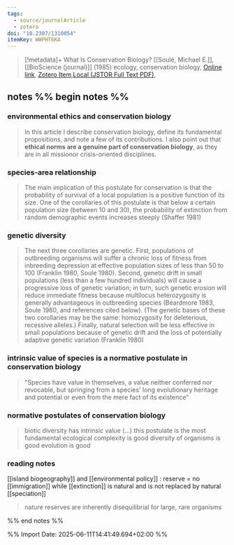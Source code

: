 ```yaml
---
tags:
  - source/journalArticle
  - zotero
doi: "10.2307/1310054"
itemKey: WWPHT6KA
---
```

>[!metadata]+
> What Is Conservation Biology?
> [[Soulé, Michael E.]], 
> [[BioScience (journal)]] (1985)
> ecology, conservation biology, 
> [Online link](https://www.jstor.org/stable/1310054), [Zotero Item](zotero://select/library/items/WWPHT6KA),[Local (JSTOR Full Text PDF)](file://C:/Users/aburg/Documents/references/zotero/storage/D4WVWAAY/Soule1985_WhatConservation.pdf), 

## notes %% begin notes %%
### environmental ethics and conservation biology
>In this article I describe conservation biology, define its fundamental propositions, and note a few of its contributions. I also point out that **ethical norms are a genuine part of conservation biology**, as they are in all missionor crisis-oriented disciplines.
### species-area relationship
>The main implication of this postulate for conservation is that the probability of survival of a local population is a positive function of its size. One of the corollaries of this postulate is that below a certain population size (between 10 and 30), the probability of extinction from random demographic events increases steeply (Shaffer 1981)
### genetic diversity
>The next three corollaries are genetic. First, populations of outbreeding organisms will suffer a chronic loss of fitness from inbreeding depression at effective population sizes of less than 50 to 100 (Franklin 1980, Soule 1980). Second, genetic drift in small populations (less than a few hundred individuals) will cause a progressive loss of genetic variation; in turn, such genetic erosion will reduce immediate fitness because multilocus heterozygosity is generally advantageous in outbreeding species (Beardmore 1983, Soule 1980, and references cited below). (The genetic bases of these two corollaries may be the same: homozygosity for deleterious, recessive alleles.) Finally, natural selection will be less effective in small populations because of genetic drift and the loss of potentially adaptive genetic variation (Franklin 1980)
### intrinsic value of species is a normative postulate in conservation biology
>"Species have value in themselves, a value neither conferred nor revocable, but springing from a species' long evolutionary heritage and potential or even from the mere fact of its existence"
### normative postulates of conservation biology
>biotic diversity has intrinsic value (...) this postulate is the most fundamental
>ecological complexity is good
>diversity of organisms is good
>evolution is good
### reading notes
[[island biogeography]] and [[environmental policy]] : reserve = no [[immigration]] while [[extinction]] is natural and is not replaced by natural [[speciation]]
>  nature reserves are inherently disequilibrial for large, rare organisms

%% end notes %%

%% Import Date: 2025-06-11T14:41:49.694+02:00 %%

